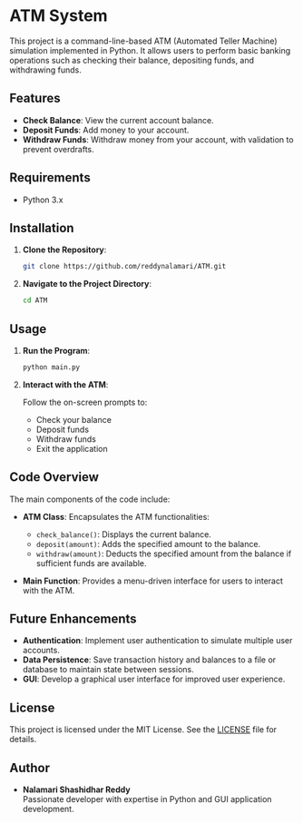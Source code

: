 # ATM System

This project is a command-line-based ATM (Automated Teller Machine) simulation implemented in Python. It allows users to perform basic banking operations such as checking their balance, depositing funds, and withdrawing funds.

## Features

- **Check Balance**: View the current account balance.
- **Deposit Funds**: Add money to your account.
- **Withdraw Funds**: Withdraw money from your account, with validation to prevent overdrafts.

## Requirements

- Python 3.x

## Installation

1. **Clone the Repository**:

   ```bash
   git clone https://github.com/reddynalamari/ATM.git
   ```

2. **Navigate to the Project Directory**:

   ```bash
   cd ATM
   ```

## Usage

1. **Run the Program**:

   ```bash
   python main.py
   ```

2. **Interact with the ATM**:

   Follow the on-screen prompts to:
   - Check your balance
   - Deposit funds
   - Withdraw funds
   - Exit the application

## Code Overview

The main components of the code include:

- **ATM Class**: Encapsulates the ATM functionalities:
  - `check_balance()`: Displays the current balance.
  - `deposit(amount)`: Adds the specified amount to the balance.
  - `withdraw(amount)`: Deducts the specified amount from the balance if sufficient funds are available.

- **Main Function**: Provides a menu-driven interface for users to interact with the ATM.


## Future Enhancements

- **Authentication**: Implement user authentication to simulate multiple user accounts.
- **Data Persistence**: Save transaction history and balances to a file or database to maintain state between sessions.
- **GUI**: Develop a graphical user interface for improved user experience.

## License

This project is licensed under the MIT License. See the [LICENSE](LICENSE) file for details.

## Author

- **Nalamari Shashidhar Reddy**  
  Passionate developer with expertise in Python and GUI application development.
